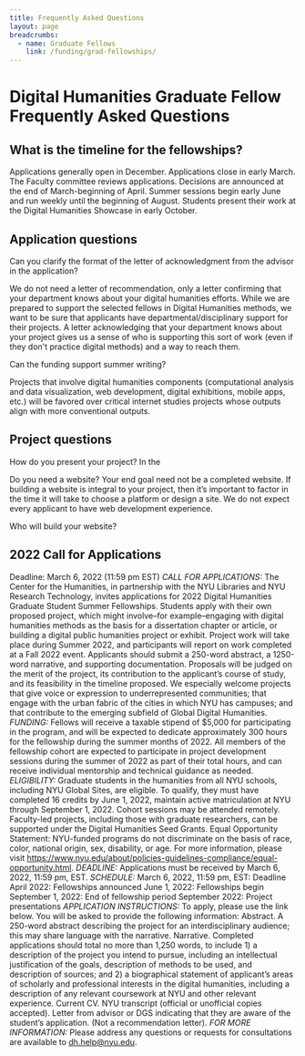 ```yaml
---
title: Frequently Asked Questions
layout: page
breadcrumbs:
  - name: Graduate Fellows
    link: /funding/grad-fellowships/
---
```


# Digital Humanities Graduate Fellow Frequently Asked Questions

## What is the timeline for the fellowships?
Applications generally open in December.
Applications close in early March.
The Faculty committee reviews applications.
Decisions are announced at the end of March-beginning of April.
Summer sessions begin early June and run weekly until the beginning of August.
Students present their work at the Digital Humanities Showcase in early October.

## Application questions

Can you clarify the format of the letter of acknowledgment from the advisor in the application?

We do not need a letter of recommendation, only a letter confirming that your department knows about your digital humanities efforts. While we are prepared to support the selected fellows in Digital Humanities methods, we want to be sure that applicants have departmental/disciplinary support for their projects. A letter acknowledging that your department knows about your project gives us a sense of who is supporting this sort of work (even if they don't practice digital methods) and a way to reach them.

Can the funding support summer writing?

Projects that involve digital humanities components (computational analysis and data visualization, web development, digital exhibitions, mobile apps, etc.) will be favored over critical internet studies projects whose outputs align with more conventional outputs.

## Project questions

How do you present your project?
In the

Do you need a website?
Your end goal need not be a completed website. If building a website is integral to your project, then it’s important to factor in the time it will take to choose a platform or design a site. We do not expect every applicant to have web development experience.

Who will build your website?


## 2022 Call for Applications

Deadline: March 6, 2022 (11:59 pm EST)
*CALL FOR APPLICATIONS:* The Center for the Humanities, in partnership with the NYU Libraries and NYU Research Technology, invites applications for 2022 Digital Humanities Graduate Student Summer Fellowships. Students apply with their own proposed project, which might involve–for example–engaging with digital humanities methods as the basis for a dissertation chapter or article, or building a digital public humanities project or exhibit. Project work will take place during Summer 2022, and participants will report on work completed at a Fall 2022 event.
Applicants should submit a 250-word abstract, a 1250-word narrative, and supporting documentation. Proposals will be judged on the merit of the project, its contribution to the applicant’s course of study, and its feasibility in the timeline proposed. We especially welcome projects that give voice or expression to underrepresented communities; that engage with the urban fabric of the cities in which NYU has campuses; and that contribute to the emerging subfield of Global Digital Humanities.
*FUNDING:* Fellows will receive a taxable stipend of $5,000 for participating in the program, and will be expected to dedicate approximately 300 hours for the fellowship during the summer months of 2022. All members of the fellowship cohort are expected to participate in project development sessions during the summer of 2022 as part of their total hours, and can receive individual mentorship and technical guidance as needed.
*ELIGIBILITY:* Graduate students in the humanities from all NYU schools, including NYU Global Sites, are eligible. To qualify, they must have completed 16 credits by June 1, 2022, maintain active matriculation at NYU through September 1, 2022. Cohort sessions may be attended remotely. Faculty-led projects, including those with graduate researchers, can be supported under the Digital Humanities Seed Grants.
Equal Opportunity Statement: NYU-funded programs do not discriminate on the basis of race, color, national origin, sex, disability, or age. For more information, please visit https://www.nyu.edu/about/policies-guidelines-compliance/equal-opportunity.html.
*DEADLINE:* Applications must be received by March 6, 2022, 11:59 pm, EST.
*SCHEDULE:*
March 6, 2022, 11:59 pm, EST: Deadline
April 2022: Fellowships announced
June 1, 2022: Fellowships begin
September 1, 2022: End of fellowship period
September 2022: Project presentations
*APPLICATION INSTRUCTIONS:* To apply, please use the link below. You will be asked to provide the following information:
Abstract. A 250-word abstract describing the project for an interdisciplinary audience; this may share language with the narrative.
Narrative. Completed applications should total no more than 1,250 words, to include 1) a description of the project you intend to pursue, including an intellectual justification of the goals, description of methods to be used, and description of sources; and 2) a biographical statement of applicant’s areas of scholarly and professional interests in the digital humanities, including a description of any relevant coursework at NYU and other relevant experience.
Current CV.
NYU transcript (official or unofficial copies accepted).
Letter from advisor or DGS indicating that they are aware of the student’s application. (Not a recommendation letter).
*FOR MORE INFORMATION:* Please address any questions or requests for consultations are available to dh.help@nyu.edu.
